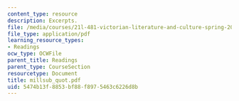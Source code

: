 ```yaml
---
content_type: resource
description: Excerpts.
file: /media/courses/21l-481-victorian-literature-and-culture-spring-2003/5474b13f8853bf88f8975463c6226d8b_millsub_quot.pdf
file_type: application/pdf
learning_resource_types:
- Readings
ocw_type: OCWFile
parent_title: Readings
parent_type: CourseSection
resourcetype: Document
title: millsub_quot.pdf
uid: 5474b13f-8853-bf88-f897-5463c6226d8b
---
```

